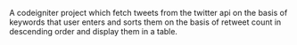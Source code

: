 
A codeigniter project which fetch tweets from the twitter api on the basis of keywords that user enters and sorts them on the basis of retweet count in descending order and display them in a table. 
 


